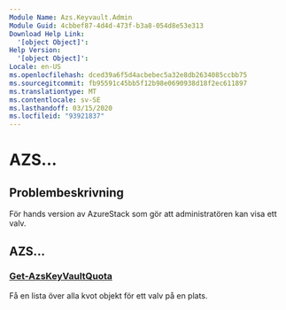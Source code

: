 ```yaml
---
Module Name: Azs.Keyvault.Admin
Module Guid: 4cbbef87-4d4d-473f-b3a8-054d8e53e313
Download Help Link:
  '[object Object]': 
Help Version:
  '[object Object]': 
Locale: en-US
ms.openlocfilehash: dced39a6f5d4acbebec5a32e8db2634085ccbb75
ms.sourcegitcommit: fb95591c45bb5f12b98e0690938d18f2ec611897
ms.translationtype: MT
ms.contentlocale: sv-SE
ms.lasthandoff: 03/15/2020
ms.locfileid: "93921837"
---
```

# AZS...
## Problembeskrivning
För hands version av AzureStack som gör att administratören kan visa ett valv. 

## AZS...
### [Get-AzsKeyVaultQuota](Get-AzsKeyVaultQuota.md)
Få en lista över alla kvot objekt för ett valv på en plats.

